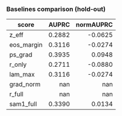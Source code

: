 ### Baselines comparison (hold-out)

| score | AUPRC | normAUPRC |
|---|---:|---:|
| z_eff | 0.2882 | -0.0625 |
| eos_margin | 0.3116 | -0.0274 |
| ps_grad | 0.3935 | 0.0948 |
| r_only | 0.2711 | -0.0880 |
| lam_max | 0.3116 | -0.0274 |
| grad_norm | nan | nan |
| r_full | nan | nan |
| sam1_full | 0.3390 | 0.0134 |